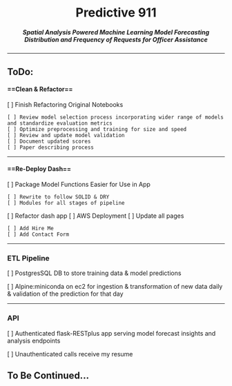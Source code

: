 # <center> Predictive 911 </center>
##### <center> Spatial Analysis Powered Machine Learning Model Forecasting Distribution and Frequency of Requests for Officer Assistance
***

## ToDo:

#### ==Clean & Refactor==

[ ] Finish Refactoring Original Notebooks

    [ ] Review model selection process incorporating wider range of models
    and standardize evaluation metrics
    [ ] Optimize preprocessing and training for size and speed
    [ ] Review and update model validation
    [ ] Document updated scores
    [ ] Paper describing process

---

#### ==Re-Deploy Dash==

[ ] Package Model Functions Easier for Use in App

    [ ] Rewrite to follow SOLID & DRY
    [ ] Modules for all stages of pipeline

[ ] Refactor dash app
[ ] AWS Deployment
[ ] Update all pages

    [ ] Add Hire Me
    [ ] Add Contact Form

---

### ETL Pipeline

[ ] PostgresSQL DB to store training data & model predictions

[ ] Alpine:miniconda on ec2 for ingestion & transformation of new data daily & validation of the prediction for that day

---

### API

[ ] Authenticated flask-RESTplus app serving model forecast insights and analysis endpoints

[ ] Unauthenticated calls receive my resume


## To Be Continued...

